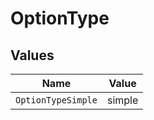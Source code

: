 # OptionType


## Values

| Name               | Value              |
| ------------------ | ------------------ |
| `OptionTypeSimple` | simple             |